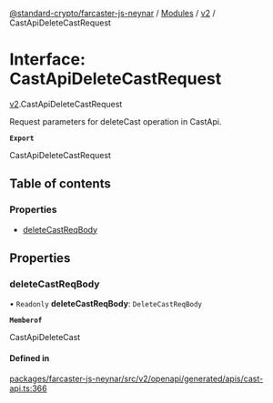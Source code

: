 [@standard-crypto/farcaster-js-neynar](../README.md) / [Modules](../modules.md) / [v2](../modules/v2.md) / CastApiDeleteCastRequest

# Interface: CastApiDeleteCastRequest

[v2](../modules/v2.md).CastApiDeleteCastRequest

Request parameters for deleteCast operation in CastApi.

**`Export`**

CastApiDeleteCastRequest

## Table of contents

### Properties

- [deleteCastReqBody](v2.CastApiDeleteCastRequest.md#deletecastreqbody)

## Properties

### deleteCastReqBody

• `Readonly` **deleteCastReqBody**: `DeleteCastReqBody`

**`Memberof`**

CastApiDeleteCast

#### Defined in

[packages/farcaster-js-neynar/src/v2/openapi/generated/apis/cast-api.ts:366](https://github.com/standard-crypto/farcaster-js/blob/main/packages/farcaster-js-neynar/src/v2/openapi/generated/apis/cast-api.ts#L366)
